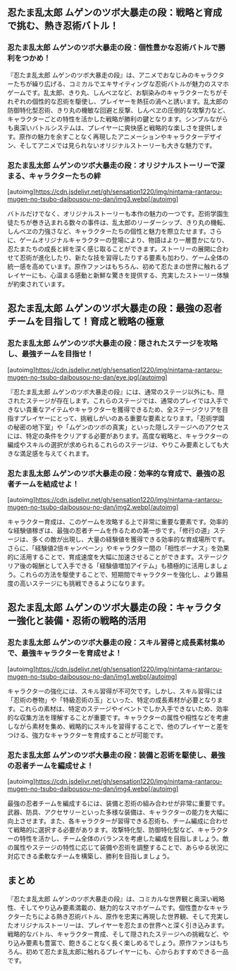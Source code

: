 ## 忍たま乱太郎 ムゲンのツボ大暴走の段：戦略と育成で挑む、熱き忍術バトル！

### 忍たま乱太郎 ムゲンのツボ大暴走の段：個性豊かな忍術バトルで勝利をつかめ！

『忍たま乱太郎 ムゲンのツボ大暴走の段』は、アニメでおなじみのキャラクターたちが繰り広げる、コミカルでエキサイティングな忍術バトルが魅力のスマホゲームです。乱太郎、きり丸、しんべヱなど、お馴染みのキャラクターたちがそれぞれの個性的な忍術を駆使し、プレイヤーを熱狂の渦へと誘います。乱太郎の防御特化型忍術、きり丸の機敏な回避と反撃、しんべヱの圧倒的な攻撃力など、キャラクターごとの特性を活かした戦略が勝利の鍵となります。シンプルながらも奥深いバトルシステムは、プレイヤーに爽快感と戦略的な楽しさを提供します。原作の魅力を余すことなく再現したアニメーションやキャラクターデザイン、そしてアニメでは見られないオリジナルストーリーも大きな魅力です。


### 忍たま乱太郎 ムゲンのツボ大暴走の段：オリジナルストーリーで深まる、キャラクターたちの絆
[autoimg]https://cdn.jsdelivr.net/gh/sensation1220/img/nintama-rantarou-mugen-no-tsubo-daibousou-no-dan/img3.webp[/autoimg]


バトルだけでなく、オリジナルストーリーも本作の魅力の一つです。忍術学園生徒たちが巻き込まれる数々の事件は、乱太郎のリーダーシップ、きり丸の機転、しんべヱの力強さなど、キャラクターたちの個性と魅力を際立たせます。さらに、ゲームオリジナルキャラクターの登場により、物語はより一層豊かになり、忍たまたちの成長と絆を深く感じ取ることができます。ストーリーの展開に合わせて忍術が進化したり、新たな技を習得したりする要素も加わり、ゲーム全体の統一感を高めています。原作ファンはもちろん、初めて忍たまの世界に触れるプレイヤーにも、心温まる感動と新鮮な驚きを提供する、充実したストーリー体験が約束されています。


## 忍たま乱太郎 ムゲンのツボ大暴走の段：最強の忍者チームを目指して！育成と戦略の極意

### 忍たま乱太郎 ムゲンのツボ大暴走の段：隠されたステージを攻略し、最強チームを目指せ！
[autoimg]https://cdn.jsdelivr.net/gh/sensation1220/img/nintama-rantarou-mugen-no-tsubo-daibousou-no-dan/eye.jpg[/autoimg]


『忍たま乱太郎 ムゲンのツボ大暴走の段』には、通常のステージ以外にも、隠されたステージが存在します。これらのステージでは、通常のプレイでは入手できない貴重なアイテムやキャラクターを獲得できるため、全ステージクリアを目指すプレイヤーにとって、挑戦しがいのある重要な要素となります。「忍術学園の秘密の地下室」や「ムゲンのツボの真実」といった隠しステージへのアクセスには、特定の条件をクリアする必要があります。高度な戦略と、キャラクターの編成やスキルの選択が求められるこれらのステージは、やりこみ要素としても大きな満足感を与えてくれます。


### 忍たま乱太郎 ムゲンのツボ大暴走の段：効率的な育成で、最強の忍者チームを結成せよ！
[autoimg]https://cdn.jsdelivr.net/gh/sensation1220/img/nintama-rantarou-mugen-no-tsubo-daibousou-no-dan/img2.webp[/autoimg]


キャラクター育成は、このゲームを攻略する上で非常に重要な要素です。効率的な経験値稼ぎは、最強の忍者チームを作るための第一歩です。「修行の道」ステージは、多くの敵が出現し、大量の経験値を獲得できる効率的な育成場所です。さらに、「経験値2倍キャンペーン」やキャラクター間の「相性ボーナス」を効果的に活用することで、育成速度を大幅に加速させることができます。ステージクリア後の報酬として入手できる「経験値増加アイテム」も積極的に活用しましょう。これらの方法を駆使することで、短期間でキャラクターを強化し、より難易度の高いステージにも挑戦できるようになります。


## 忍たま乱太郎 ムゲンのツボ大暴走の段：キャラクター強化と装備・忍術の戦略的活用

### 忍たま乱太郎 ムゲンのツボ大暴走の段：スキル習得と成長素材集めで、最強キャラクターを育成せよ！
[autoimg]https://cdn.jsdelivr.net/gh/sensation1220/img/nintama-rantarou-mugen-no-tsubo-daibousou-no-dan/img1.webp[/autoimg]


キャラクターの強化には、スキル習得が不可欠です。しかし、スキル習得には「忍術の巻物」や「特級忍術の玉」といった、特定の成長素材が必要となります。これらの素材は、特定のステージやイベントでしか入手できないため、効率的な収集方法を理解することが重要です。キャラクターの属性や相性などを考慮しながら素材を集め、戦略的にスキルを習得することで、他のプレイヤーと差をつける、強力なキャラクターを育成することが可能です。


### 忍たま乱太郎 ムゲンのツボ大暴走の段：装備と忍術を駆使し、最強の忍者チームを編成せよ！
[autoimg]https://cdn.jsdelivr.net/gh/sensation1220/img/nintama-rantarou-mugen-no-tsubo-daibousou-no-dan/img4.webp[/autoimg]


最強の忍者チームを編成するには、装備と忍術の組み合わせが非常に重要です。武器、防具、アクセサリーといった多様な装備は、キャラクターの能力を大幅に向上させます。また、各キャラクターが習得できる忍術も、チーム編成に合わせて戦略的に選択する必要があります。攻撃特化型、防御特化型など、キャラクターの特性を活かし、チーム全体のバランスを考慮した編成を目指しましょう。敵の属性やステージの特性に応じて装備や忍術を調整することで、あらゆる状況に対応できる柔軟なチームを構築し、勝利を目指しましょう。


## まとめ

『忍たま乱太郎 ムゲンのツボ大暴走の段』は、コミカルな世界観と奥深い戦略性、そしてやり込み要素満載の、魅力的なスマホゲームです。個性豊かなキャラクターたちによる熱き忍術バトル、原作を忠実に再現した世界観、そして充実したオリジナルストーリーは、プレイヤーを忍たまの世界へと深く引き込みます。戦略的なバトル、キャラクター育成、そして隠されたステージへの挑戦など、やり込み要素も豊富で、飽きることなく長く楽しめるでしょう。原作ファンはもちろん、初めて忍たま乱太郎に触れるプレイヤーにも、心からおすすめできる一品です。